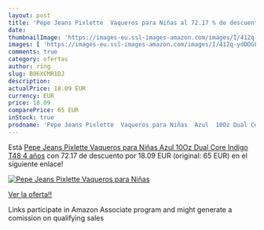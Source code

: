 ```yaml
---
layout: post
title: 'Pepe Jeans Pixlette  Vaqueros para Niñas al 72.17 % de descuento'
date: 
thumbnailImage: 'https://images-eu.ssl-images-amazon.com/images/I/412q-ydDDGL._SL200_.jpg'
images: [ 'https://images-eu.ssl-images-amazon.com/images/I/412q-ydDDGL._SL200_.jpg' ]
comments: true
category: ofertas
author: ring
slug: B06XCMR1DJ
description:
actualPrice: 18.09 EUR
currency: EUR
price: 18.09
comparePrice: 65 EUR
inStock: true
prodname: 'Pepe Jeans Pixlette  Vaqueros para Niñas  Azul  10Oz Dual Core Indigo T48  4 años'
---
```


Está [Pepe Jeans Pixlette  Vaqueros para Niñas  Azul  10Oz Dual Core Indigo T48  4 años](https://www.amazon.es/dp/B06XCMR1DJ/?tag=tolees-21) con 72.17 de descuento por 18.09 EUR (original: 65 EUR) en el siguiente enlace!

[![Pepe Jeans Pixlette  Vaqueros para Niñas](https://images-eu.ssl-images-amazon.com/images/I/412q-ydDDGL._SL200_.jpg)](https://www.amazon.es/dp/B06XCMR1DJ/?tag=tolees-21)

[Ver la oferta!!](https://www.amazon.es/dp/B06XCMR1DJ/?tag=tolees-21)

Links participate in Amazon Associate program and might generate a comission on qualifying sales


